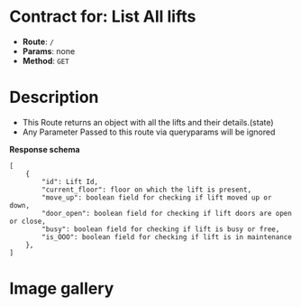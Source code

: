 # Contract for: List All lifts

- **Route**: `/`
- **Params**: none
- **Method**: `GET`

# Description

- This Route returns an object with all the lifts and their details.(state)
- Any Parameter Passed to this route via queryparams will be ignored

**Response schema**

```
[
    {
        "id": Lift Id,
        "current_floor": floor on which the lift is present,
        "move_up": boolean field for checking if lift moved up or down,
        "door_open": boolean field for checking if lift doors are open or close,
        "busy": boolean field for checking if lift is busy or free,
        "is_OOO": boolean field for checking if lift is in maintenance
    },
]
```

# Image gallery
